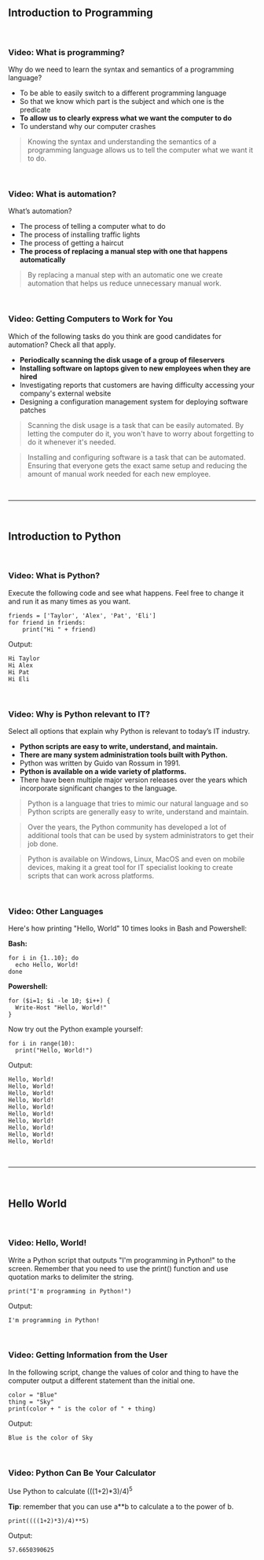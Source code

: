 ## Introduction to Programming

<br>

### Video: What is programming?

Why do we need to learn the syntax and semantics of a programming language?

* To be able to easily switch to a different programming language
* So that we know which part is the subject and which one is the predicate
* **To allow us to clearly express what we want the computer to do**
* To understand why our computer crashes

> Knowing the syntax and understanding the semantics of a programming language allows us to tell the computer what we want it to do.

<br>

### Video: What is automation?

What’s automation?

* The process of telling a computer what to do
* The process of installing traffic lights
* The process of getting a haircut
* **The process of replacing a manual step with one that happens automatically**

> By replacing a manual step with an automatic one we create automation that helps us reduce unnecessary manual work.

<br>

### Video: Getting Computers to Work for You

Which of the following tasks do you think are good candidates for automation? Check all that apply.

* **Periodically scanning the disk usage of a group of fileservers**
* **Installing software on laptops given to new employees when they are hired**
* Investigating reports that customers are having difficulty accessing your company's external website
* Designing a configuration management system for deploying software patches

> Scanning the disk usage is a task that can be easily automated. By letting the computer do it, you won't have to worry about forgetting to do it whenever it's needed.

> Installing and configuring software is a task that can be automated. Ensuring that everyone gets the exact same setup and reducing the amount of manual work needed for each new employee.

<br><hr><br>

## Introduction to Python

<br>

### Video: What is Python?

Execute the following code and see what happens. Feel free to change it and run it as many times as you want.

```
friends = ['Taylor', 'Alex', 'Pat', 'Eli']
for friend in friends:
    print("Hi " + friend)
```

Output:

```
Hi Taylor
Hi Alex
Hi Pat
Hi Eli
```

<br>

### Video: Why is Python relevant to IT?

Select all options that explain why Python is relevant to today’s IT industry.

* **Python scripts are easy to write, understand, and maintain.**
* **There are many system administration tools built with Python.**
* Python was written by Guido van Rossum in 1991.
* **Python is available on a wide variety of platforms.**
* There have been multiple major version releases over the years which incorporate significant changes to the language.

> Python is a language that tries to mimic our natural language and so Python scripts are generally easy to write, understand and maintain.

> Over the years, the Python community has developed a lot of additional tools that can be used by system administrators to get their job done.

> Python is available on Windows, Linux, MacOS and even on mobile devices, making it a great tool for IT specialist looking to create scripts that can work across platforms.

<br>

### Video: Other Languages

Here's how printing "Hello, World" 10 times looks in Bash and Powershell:

**Bash:**

```
for i in {1..10}; do
  echo Hello, World!
done
```

**Powershell:**

```
for ($i=1; $i -le 10; $i++) {
  Write-Host "Hello, World!"
}
```

Now try out the Python example yourself:

```
for i in range(10):
  print("Hello, World!")
```

Output:

```
Hello, World!
Hello, World!
Hello, World!
Hello, World!
Hello, World!
Hello, World!
Hello, World!
Hello, World!
Hello, World!
Hello, World!
```

<br><hr><br>

## Hello World

<br>

### Video: Hello, World!

Write a Python script that outputs "I'm programming in Python!" to the screen. Remember that you need to use the print() function and use quotation marks to delimiter the string.

```
print("I'm programming in Python!")
```

Output:

```
I'm programming in Python!
```

<br>

### Video: Getting Information from the User

In the following script, change the values of color and thing to have the computer output a different statement than the initial one.

```
color = "Blue"
thing = "Sky"
print(color + " is the color of " + thing)
```

Output:

```
Blue is the color of Sky
```

<br>

### Video: Python Can Be Your Calculator

Use Python to calculate (((1+2)*3)/4)<sup>5</sup>

**Tip**: remember that you can use a**b to calculate a to the power of b.

```
print((((1+2)*3)/4)**5)
```

Output:

```
57.6650390625
```